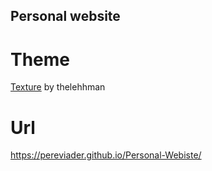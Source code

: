 ## Personal website

# Theme

[Texture](https://github.com/thelehhman/texture) by thelehhman 

# Url

https://pereviader.github.io/Personal-Webiste/
